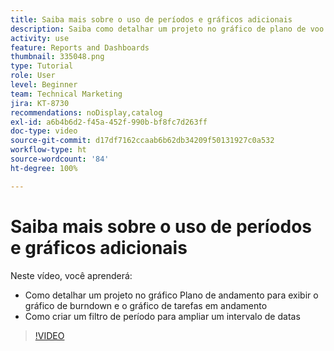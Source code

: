 ```yaml
---
title: Saiba mais sobre o uso de períodos e gráficos adicionais
description: Saiba como detalhar um projeto no gráfico de plano de voo para fazer com que o gráfico de burndown e o gráfico de tarefas em andamento apareçam na [!UICONTROL Analítica aprimorada].
activity: use
feature: Reports and Dashboards
thumbnail: 335048.png
type: Tutorial
role: User
level: Beginner
team: Technical Marketing
jira: KT-8730
recommendations: noDisplay,catalog
exl-id: a6b4b6d2-f45a-452f-990b-bf8fc7d263ff
doc-type: video
source-git-commit: d17df7162ccaab6b62db34209f50131927c0a532
workflow-type: ht
source-wordcount: '84'
ht-degree: 100%

---
```


# Saiba mais sobre o uso de períodos e gráficos adicionais

Neste vídeo, você aprenderá:

* Como detalhar um projeto no gráfico Plano de andamento para exibir o gráfico de burndown e o gráfico de tarefas em andamento
* Como criar um filtro de período para ampliar um intervalo de datas

>[!VIDEO](https://video.tv.adobe.com/v/3437270/?quality=12&learn=on&enablevpops&captions=por_br)
